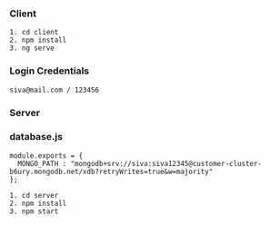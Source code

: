 ### Client

```
1. cd client
2. npm install
3. ng serve
```

### Login Credentials

```
siva@mail.com / 123456

```

### Server

### database.js

```
module.exports = {
  MONGO_PATH : "mongodb+srv://siva:siva12345@customer-cluster-b6ury.mongodb.net/xdb?retryWrites=true&w=majority"
};
```

```
1. cd server
2. npm install
3. npm start
```

